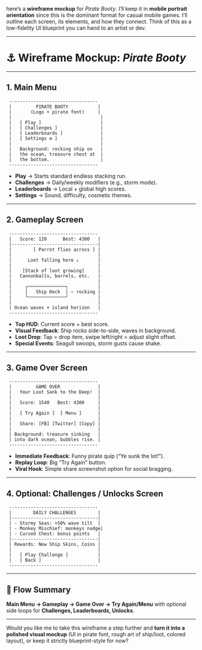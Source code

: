 





 here’s a **wireframe mockup** for *Pirate Booty*. I’ll keep it in **mobile portrait orientation** since this is the dominant format for casual mobile games. I’ll outline each screen, its elements, and how they connect. Think of this as a low-fidelity UI blueprint you can hand to an artist or dev.

---

# ⚓ Wireframe Mockup: *Pirate Booty*

---

## 1. **Main Menu**

```
 ---------------------------------
 |         PIRATE BOOTY           |
 |       (Logo + pirate font)     |
 |                                 |
 |   [ Play ]                      |
 |   [ Challenges ]                |
 |   [ Leaderboards ]              |
 |   [ Settings ⚙️ ]                |
 |                                 |
 |   Background: rocking ship on   |
 |   the ocean, treasure chest at  |
 |   the bottom.                   |
 ---------------------------------
```

* **Play** → Starts standard endless stacking run.
* **Challenges** → Daily/weekly modifiers (e.g., storm mode).
* **Leaderboards** → Local + global high scores.
* **Settings** → Sound, difficulty, cosmetic themes.

---

## 2. **Gameplay Screen**

```
 ---------------------------------
 |   Score: 120      Best: 4300   |
 |--------------------------------|
 |        [ Parrot flies across ] |
 |                                |
 |      Loot falling here ↓       |
 |                                |
 |    [Stack of loot growing]     |
 |   Cannonballs, barrels, etc.   |
 |                                |
 |     ┌──────────────┐           |
 |     |   Ship Deck  | ~ rocking |
 |     └──────────────┘           |
 |                                |
 | Ocean waves + island horizon   |
 ---------------------------------
```

* **Top HUD**: Current score + best score.
* **Visual Feedback**: Ship rocks side-to-side, waves in background.
* **Loot Drop**: Tap = drop item, swipe left/right = adjust slight offset.
* **Special Events**: Seagull swoops, storm gusts cause shake.

---

## 3. **Game Over Screen**

```
 ---------------------------------
 |         GAME OVER              |
 |   Your Loot Sank to the Deep!  |
 |                                |
 |   Score: 1540   Best: 4300     |
 |                                |
 |   [ Try Again ]  [ Menu ]      |
 |                                |
 |   Share: [FB] [Twitter] [Copy] |
 |                                |
 | Background: treasure sinking   |
 | into dark ocean, bubbles rise. |
 ---------------------------------
```

* **Immediate Feedback**: Funny pirate quip (“Ye sunk the lot!”).
* **Replay Loop**: Big “Try Again” button.
* **Viral Hook**: Simple share screenshot option for social bragging.

---

## 4. **Optional: Challenges / Unlocks Screen**

```
 ---------------------------------
 |        DAILY CHALLENGES        |
 |--------------------------------|
 | - Stormy Seas: +50% wave tilt  |
 | - Monkey Mischief: monkeys nudge|
 | - Cursed Chest: bonus points   |
 |--------------------------------|
 | Rewards: New Ship Skins, Coins |
 |                                |
 |   [ Play Challenge ]           |
 |   [ Back ]                     |
 ---------------------------------
```

---

## 🔄 Flow Summary

**Main Menu → Gameplay → Game Over → Try Again/Menu**
with optional side loops for **Challenges, Leaderboards, Unlocks**.

---

Would you like me to take this wireframe a step further and **turn it into a polished visual mockup** (UI in pirate font, rough art of ship/loot, colored layout), or keep it strictly blueprint-style for now?
